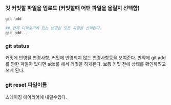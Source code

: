 

### 깃 커밋할 파일을 업로드 (커밋할때 어떤 파일을 올릴지 선택함)
```python
git add

## 현재 디렉토리에 있는 변경된 모든 파일을 선택한다.
git add .
```
### git status
커밋에 반영될 변경사항, 커밋에 반영되지 않는 변경사항등을 보여준다.
만약에 git add를 안한 파일이 있다면 add를 해서 커밋을 하게된다.
보통 커밋 전에 상태를 확인하려고 쓰게 된다.

### git reset 파일이름
스테이징 에어리어에 내릴수있다.

